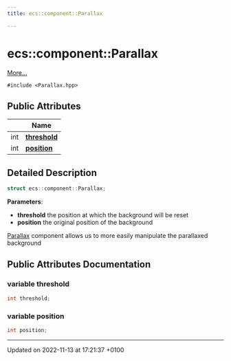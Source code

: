 ```yaml
---
title: ecs::component::Parallax

---
```


# ecs::component::Parallax



 [More...](#detailed-description)


`#include <Parallax.hpp>`

## Public Attributes

|                | Name           |
| -------------- | -------------- |
| int | **[threshold](Classes/structecs_1_1component_1_1_parallax.md#variable-threshold)**  |
| int | **[position](Classes/structecs_1_1component_1_1_parallax.md#variable-position)**  |

## Detailed Description

```cpp
struct ecs::component::Parallax;
```


**Parameters**: 

  * **threshold** the position at which the background will be reset 
  * **position** the original position of the background 


[Parallax](Classes/structecs_1_1component_1_1_parallax.md) component allows us to more easily manipulate the parallaxed background 

## Public Attributes Documentation

### variable threshold

```cpp
int threshold;
```


### variable position

```cpp
int position;
```


-------------------------------

Updated on 2022-11-13 at 17:21:37 +0100